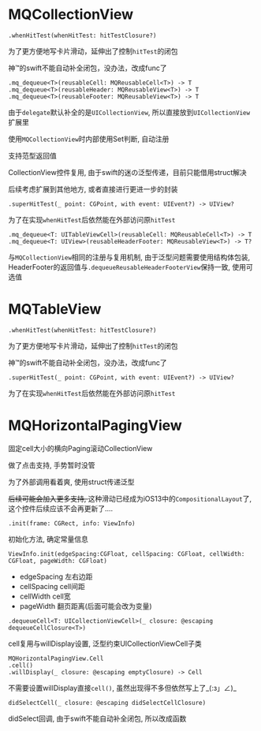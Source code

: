 # MQCollectionView

```
.whenHitTest(whenHitTest: hitTestClosure?)
```

为了更方便地写卡片滑动，延伸出了控制`hitTest`的闭包

神™的swift不能自动补全闭包，没办法，改成func了

```
.mq_dequeue<T>(reusableCell: MQReusableCell<T>) -> T
.mq_dequeue<T>(reusableHeader: MQReusableView<T>) -> T
.mq_dequeue<T>(reusableFooter: MQReusableView<T>) -> T
```

由于`delegate`默认补全的是`UICollectionView`, 所以直接放到`UICollectionView`扩展里

使用`MQCollectionView`时内部使用Set判断, 自动注册

支持范型返回值

CollectionView控件复用, 由于swift的迷の泛型传递，目前只能借用struct解决

后续考虑扩展到其他地方, 或者直接进行更进一步的封装

```
.superHitTest(_ point: CGPoint, with event: UIEvent?) -> UIView?
```

为了在实现`whenHitTest`后依然能在外部访问原`hitTest`

```
.mq_dequeue<T: UITableViewCell>(reusableCell: MQReusableCell<T>) -> T
.mq_dequeue<T: UIView>(reusableHeaderFooter: MQReusableView<T>) -> T?
```

与`MQCollectionView`相同的注册与复用机制, 由于泛型问题需要使用结构体包装, HeaderFooter的返回值与`.dequeueReusableHeaderFooterView`保持一致, 使用可选值

# MQTableView

```
.whenHitTest(whenHitTest: hitTestClosure?)
```

为了更方便地写卡片滑动，延伸出了控制`hitTest`的闭包

神™的swift不能自动补全闭包，没办法，改成func了

```
.superHitTest(_ point: CGPoint, with event: UIEvent?) -> UIView?
```

为了在实现`whenHitTest`后依然能在外部访问原`hitTest`

# MQHorizontalPagingView

固定cell大小的横向Paging滚动CollectionView

做了点击支持, 手势暂时没管

为了外部调用看着爽, 使用struct传递泛型

<del>后续可能会加入更多支持, </del>这种滑动已经成为iOS13中的`CompositionalLayout`了, 这个控件后续应该不会再更新了....

```
.init(frame: CGRect, info: ViewInfo)
```

初始化方法, 确定常量信息

```
ViewInfo.init(edgeSpacing:CGFloat, cellSpacing: CGFloat, cellWidth: CGFloat, pageWidth: CGFloat)
```
- edgeSpacing 左右边距
- cellSpacing cell间距
- cellWidth cell宽
- pageWidth 翻页距离(后面可能会改为变量)

```
.dequeueCell<T: UICollectionViewCell>(_ closure: @escaping dequeueCellClosure<T>)
```

cell复用与willDisplay设置, 泛型约束UICollectionViewCell子类

```
MQHorizontalPagingView.Cell
.cell()
.willDisplay(_ closure: @escaping emptyClosure) -> Cell
```

不需要设置willDisplay直接`cell()`, 虽然出现得不多但依然写上了\_(:з」∠)_

```
didSelectCell(_ closure: @escaping didSelectCellClosure)
```

didSelect回调, 由于swift不能自动补全闭包, 所以改成函数